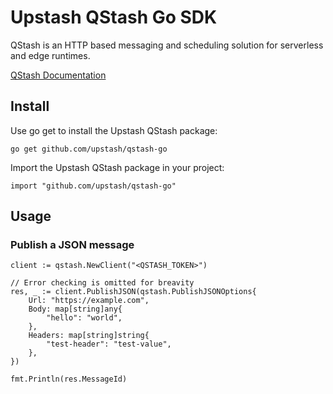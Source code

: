 # Upstash QStash Go SDK

QStash is an HTTP based messaging and scheduling solution for serverless and edge runtimes.

[QStash Documentation](https://upstash.com/docs/qstash)

## Install

Use go get to install the Upstash QStash package:

```
go get github.com/upstash/qstash-go
```

Import the Upstash QStash package in your project:

```
import "github.com/upstash/qstash-go"
```

## Usage

### Publish a JSON message

```
client := qstash.NewClient("<QSTASH_TOKEN>")

// Error checking is omitted for breavity
res, _ := client.PublishJSON(qstash.PublishJSONOptions{
    Url: "https://example.com",
    Body: map[string]any{
        "hello": "world",
    },
    Headers: map[string]string{
        "test-header": "test-value",
    },
})

fmt.Println(res.MessageId)
```

